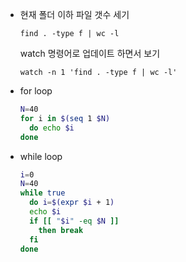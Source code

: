 - 현재 폴더 이하 파일 갯수 세기
  ```
  find . -type f | wc -l
  ```
  watch 명령어로 업데이트 하면서 보기
  ```
  watch -n 1 'find . -type f | wc -l'
  ```

- for loop
  ```bash
  N=40
  for i in $(seq 1 $N)
    do echo $i
  done
  ```

- while loop
  ```bash
  i=0
  N=40
  while true
    do i=$(expr $i + 1)
    echo $i
    if [[ "$i" -eq $N ]]
      then break
    fi
  done
  ```
